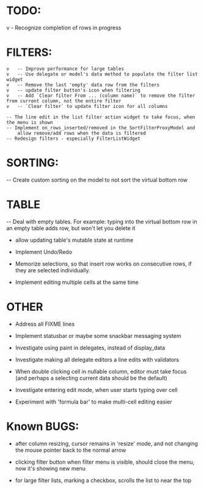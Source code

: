 # TODO: 

v - Recognize completion of rows in progress

# FILTERS: 
    
    v   -- Improve performance for large tables
    v   -- Use delegate or model's data method to populate the filter list widget
    v   -- Remove the last 'empty' data row from the filters
    v   -- update filter button's icon when filtering
    v   -- Add `Clear filter From ... (column name)` to remove the filter from current column, not the entire filter
    v   -- `Clear filter` to update filter icon for all columns

    -- The line edit in the list filter action widget to take focus, when the menu is shown  
    -- Implement on_rows_inserted/removed in the SortFilterProxyModel and
        allow remove/add rows when the data is filtered
    -- Redesign filters - especially FilterListWidget

# SORTING: 
   -- Create custom sorting on the model to not sort the virtual bottom row

# TABLE
  -- Deal with empty tables. For example:
      typing into the virtual bottom row in an empty table adds row, but
      won't let you delete it

  - allow updating table's mutable state at runtime

  - Implement Undo/Redo

  - Memorize selections, so that insert row works on consecutive rows, 
    if they are selected individually.

  - Implement editing multiple cells at the same time

# OTHER
  - Address all FIXME lines

  - Implement statusbar or maybe some snackbar messaging system

  - Investigate using paint in delegates, instead of display_data

  - Investigate making all delegate editors a line edits with validators

  - When double clicking cell in nullable column, editor must take focus 
    (and perhaps a selecting current data should be the default)

  - Investigate entering edit mode, when user starts typing over cell

  - Experiment with 'formula bar' to make multi-cell editing easier

# Known BUGS:

- after column resizing, cursor remains in 'resize' mode, 
  and not changing the mouse pointer back to the normal arrow
  
- clicking filter button when filter menu is visible, should close the menu, now it's
  showing new menu

- for large filter lists, marking a checkbox, scrolls the list to near the top
